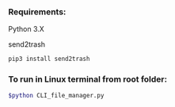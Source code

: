 ### Requirements:
Python 3.X

send2trash
```bash
pip3 install send2trash
```

### To run in Linux terminal from root folder:
```bash
$python CLI_file_manager.py
```
